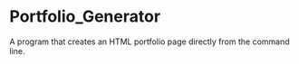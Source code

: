 # Portfolio_Generator
A program that creates an HTML portfolio page directly from the command line.
